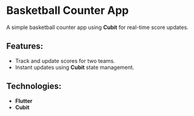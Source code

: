 # Basketball Counter App

A simple basketball counter app using **Cubit** for real-time score updates.

## Features:
- Track and update scores for two teams.
- Instant updates using **Cubit** state management.

## Technologies:
- **Flutter**
- **Cubit**
